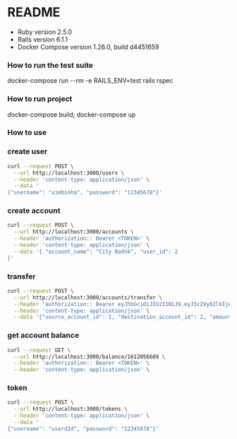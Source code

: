 # README

* Ruby version 2.5.0
* Rails version 6.1.1
* Docker Compose version 1.26.0, build d4451659

### How to run the test suite
docker-compose run --rm -e RAILS_ENV=test rails rspec

### How to run project
docker-compose build; docker-compose up

### How to use

### create user
```bash
curl --request POST \
  --url http://localhost:3000/users \
  --header 'content-type: application/json' \
  --data '
{"username": "ximbinha", "password": "12345678"}'
```

### create account
```bash
curl --request POST \
  --url http://localhost:3000/accounts \
  --header 'authorization:: Bearer <TOKEN>' \
  --header 'content-type: application/json' \
  --data '{ "account_name": "City Badnk", "user_id": 2
}'
```
### transfer
```bash
curl --request POST \
  --url http://localhost:3000/accounts/transfer \
  --header 'authorization:: Bearer eyJhbGciOiJIUzI1NiJ9.eyJ1c2VyX2lkIjoxfQ.StJRwcLkX2RrHUtmr-JP3CzXmjQGDfIgZzkkqbbgPVY' \
  --header 'content-type: application/json' \
  --data '{"source_account_id": 1, "destination_account_id": 2, "amount":50}'
```
### get account balance
```bash
curl --request GET \
  --url http://localhost:3000/balance/1612056609 \
  --header 'authorization:: Bearer <TOKEN>' \
  --header 'content-type: application/json' \
```

### token
```bash
curl --request POST \
  --url http://localhost:3000/tokens \
  --header 'content-type: application/json' \
  --data '
{"username": "userd2d", "password": "12345678"}'
```